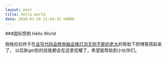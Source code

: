 ```yaml
---
layout:	post
title: hello world
date: 2016-01-26 11:44:33 +0800
---
```

###国际惯例 Hello World

拖拖拉拉终于在[会写代码会修电脑会换灯泡无所不能的老大][id]的帮助下把博客搭起来了，  以后新get到的技能都会在这里炫耀了，希望能帮助到小伙伴们。

[id]: http://www.gfzj.us/




